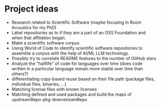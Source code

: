 # Project ideas

- Research related to Scientific Software (maybe focusing in Room Acoustics for my PhD)
- Label repositories as to if they are a part of an OSS Foundation and when that affiliation began.
- Make a scientific software corpus
- Using World of Code to identify scientific software repositories to assemble a corpus with the help of AI/ML LLM technology.
- Possibly try to correlate README features to the number of GitHub stars
- Analyze the "halflife" of code for languages over time (does code written in a particular language remain more stable over time than others?)
- differentiating copy-based reuse based on their file path (package files, individual files, binaries, ...)
- Matching license files with known licenses
- Matching defined and used packages and build the maps of upstreamRepo-pkg-downstreamRepo

